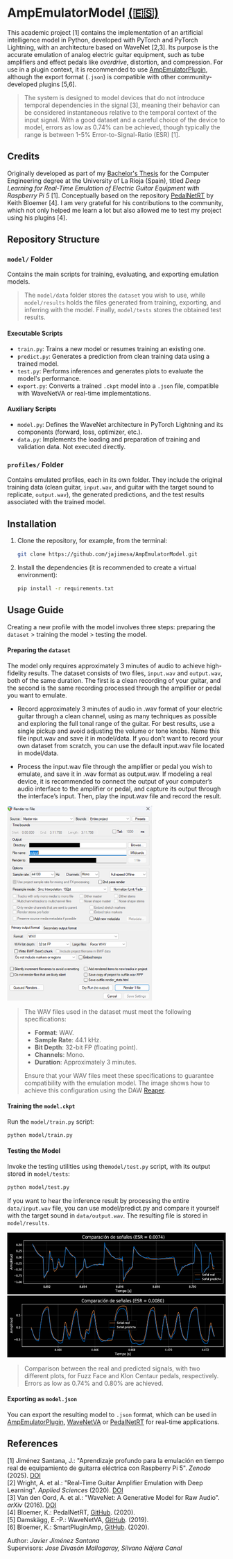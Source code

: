 # AmpEmulatorModel [(🇪🇸)](README.md)

This academic project [1] contains the implementation of an artificial intelligence model in Python, developed with PyTorch and PyTorch Lightning, with an architecture based on WaveNet [2,3]. Its purpose is the accurate emulation of analog electric guitar equipment, such as tube amplifiers and effect pedals like *overdrive*, distortion, and compression. For use in a plugin context, it is recommended to use [AmpEmulatorPlugin](https://github.com/jajimesa/AmpEmulatorPlugin), although the export format (`.json`) is compatible with other community-developed plugins [5,6].

> The system is designed to model devices that do not introduce temporal dependencies in the signal [3], meaning their behavior can be considered instantaneous relative to the temporal context of the input signal. With a good dataset and a careful choice of the device to model, errors as low as 0.74% can be achieved, though typically the range is between 1-5% Error-to-Signal-Ratio (ESR) [1].

## Credits

Originally developed as part of my [Bachelor's Thesis](https://zenodo.org/records/15490785) for the Computer Engineering degree at the University of La Rioja (Spain), titled *Deep Learning for Real-Time Emulation of Electric Guitar Equipment with Raspberry Pi 5* [1]. Conceptually based on the repository [PedalNetRT](https://github.com/GuitarML/PedalNetRT) by Keith Bloemer [4]. I am very grateful for his contributions to the community, which not only helped me learn a lot but also allowed me to test my project using his plugins [4].

## Repository Structure

### `model/` Folder
Contains the main scripts for training, evaluating, and exporting emulation models.

> The `model/data` folder stores the `dataset` you wish to use, while `model/results` holds the files generated from training, exporting, and inferring with the model. Finally, `model/tests` stores the obtained test results.

#### Executable Scripts

- `train.py`: Trains a new model or resumes training an existing one.
- `predict.py`: Generates a prediction from clean training data using a trained model.
- `test.py`: Performs inferences and generates plots to evaluate the model's performance.
- `export.py`: Converts a trained `.ckpt` model into a `.json` file, compatible with WaveNetVA or real-time implementations.

#### Auxiliary Scripts

- `model.py`: Defines the WaveNet architecture in PyTorch Lightning and its components (forward, loss, optimizer, etc.).
- `data.py`: Implements the loading and preparation of training and validation data. Not executed directly.

### `profiles/` Folder

Contains emulated profiles, each in its own folder. They include the original training data (clean guitar, `input.wav`, and guitar with the target sound to replicate, `output.wav`), the generated predictions, and the test results associated with the trained model.

## Installation

1. Clone the repository, for example, from the terminal:
   ```bash
   git clone https://github.com/jajimesa/AmpEmulatorModel.git
   ```

2. Install the dependencies (it is recommended to create a virtual environment):
   ```bash
   pip install -r requirements.txt
   ```

## Usage Guide
Creating a new profile with the model involves three steps: preparing the `dataset` > training the model > testing the model.

#### Preparing the `dataset`
The model only requires approximately 3 minutes of audio to achieve high-fidelity results. The dataset consists of two files, `input.wav` and `output.wav`, both of the same duration. The first is a clean recording of your guitar, and the second is the same recording processed through the amplifier or pedal you want to emulate.

- Record approximately 3 minutes of audio in .wav format of your electric guitar through a clean channel, using as many techniques as possible and exploring the full tonal range of the guitar. For best results, use a single pickup and avoid adjusting the volume or tone knobs. Name this file input.wav and save it in model/data. If you don’t want to record your own dataset from scratch, you can use the default input.wav file located in model/data.

- Process the input.wav file through the amplifier or pedal you wish to emulate, and save it in .wav format as output.wav. If modeling a real device, it is recommended to connect the output of your computer’s audio interface to the amplifier or pedal, and capture its output through the interface’s input. Then, play the input.wav file and record the result.

<img src="data-config.png" width="334" height="448">

> The WAV files used in the dataset must meet the following specifications:   
> - **Format**: WAV.   
> - **Sample Rate**: 44.1 kHz.   
> - **Bit Depth**: 32-bit FP (floating point).   
> - **Channels**: Mono.   
> - **Duration**: Approximately 3 minutes.
>   
> Ensure that your WAV files meet these specifications to guarantee compatibility with the emulation model. The image shows how to achieve this configuration using the DAW [Reaper](https://www.reaper.fm/).

#### Training the `model.ckpt`
Run the `model/train.py` script:
```bash
python model/train.py
```

#### Testing the Model
Invoke the testing utilities using the`model/test.py` script, with its output stored in `model/tests`:
```bash
python model/test.py
```

If you want to hear the inference result by processing the entire `data/input.wav` file, you can use model/predict.py and compare it yourself with the target sound in `data/output.wav`. The resulting file is stored in `model/results`.

<img src="test-example-1.png" width="575" height="142">
<img src="test-example-2.png" width="575" height="142">

> Comparison between the real and predicted signals, with two different plots, for Fuzz Face and Klon Centaur pedals, respectively. Errors as low as 0.74% and 0.80% are achieved.

#### Exporting as `model.json`
You can export the resulting model to `.json` format, which can be used in [AmpEmulatorPlugin](https://github.com/jajimesa/AmpEmulatorPlugin), [WaveNetVA](https://github.com/damskaggep/WaveNetVA) or [PedalNetRT](https://github.com/GuitarML/PedalNetRT) for real-time applications.

## References
[1] Jiménez Santana, J.: "Aprendizaje profundo para la emulación en tiempo real de equipamiento de guitarra eléctrica con Raspberry Pi 5". *Zenodo* (2025). [DOI](https://doi.org/10.5281/zenodo.15490785)   
[2]	Wright, A. et al.: "Real-Time Guitar Amplifier Emulation with Deep Learning". *Applied Sciences* (2020). [DOI](https://doi.org/10.3390/app10030766)   
[3]	Van den Oord, A. et al.: "WaveNet: A Generative Model for Raw Audio". *arXiv* (2016). [DOI](https://doi.org/10.48550/arXiv.1609.03499)   
[4]	Bloemer, K.: PedalNetRT, [GitHub](https://github.com/GuitarML/PedalNetRT). (2020).   
[5]	Damskägg, E.-P.: WaveNetVA, [GitHub](https://github.com/damskaggep/WaveNetVA). (2019).   
[6]	Bloemer, K.: SmartPluginAmp, [GitHub](https://github.com/GuitarML/SmartGuitarAmp). (2020).

Author: *Javier Jiménez Santana*    
Supervisors: *Jose Divasón Mallagaray, Silvano Nájera Canal*






